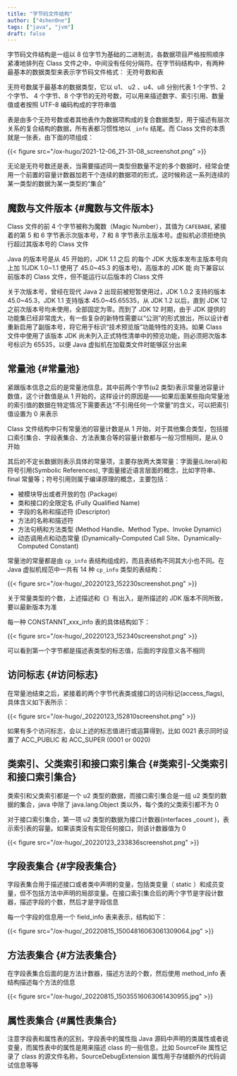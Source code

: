 ```yaml
---
title: "字节码文件结构"
author: ["4shen0ne"]
tags: ["java", "jvm"]
draft: false
---
```


字节码文件结构是一组以 8 位字节为基础的二进制流，各数据项目严格按照顺序紧凑地排列在 Class 文件之中，中间没有任何分隔符。在字节码结构中，有两种最基本的数据类型来表示字节码文件格式： <span class="underline">无符号数和表</span>

无符号数属于最基本的数据类型，它以 u1、 u2 、u4、u8 分别代表 1 个字节、2 个字节、 4 个字节、8 个字节的无符号数，可以用来描述数字、索引引用、数量值或者按照 UTF-8 编码构成的字符串值

表是由多个无符号数或者其他表作为数据项构成的复合数据类型，用于描述有层次关系的复合结构的数据，所有表都习惯性地以 `_info` 结尾。而 Class 文件的本质就是一张表，由下面的项组成：

{{< figure src="/ox-hugo/2021-12-06_21-31-08_screenshot.png" >}}

无论是无符号数还是表，当需要描述同一类型但数量不定的多个数据时，经常会使用一个前置的容量计数器加若干个连续的数据项的形式，这时候称这一系列连续的某一类型的数据为某一类型的“集合”


## 魔数与文件版本 {#魔数与文件版本}

Class 文件的前 4 个字节被称为魔数（Magic Number），其值为 `CAFEBABE`, 紧接着的第 5 和 6 字节表示次版本号，7 和 8 字节表示主版本号。虚拟机必须拒绝执行超过其版本号的 Class 文件

Java 的版本号是从 45 开始的，JDK 1.1 之后 的每个 JDK 大版本发布主版本号向上加 1(JDK 1.0~1.1 使用了 45.0~45.3 的版本号)，高版本的 JDK 能 向下兼容以前版本的 Class 文件，但不能运行以后版本的 Class 文件

关于次版本号，曾经在现代 Java 2 出现前被短暂使用过，JDK 1.0.2 支持的版本 45.0~45.3，JDK 1.1 支持版本 45.0~45.65535，从 JDK 1.2 以后，直到 JDK 12 之前次版本号均未使用，全部固定为零。而到了 JDK 12 时期，由于 JDK 提供的功能集已经非常庞大，有一些复杂的新特性需要以“公测”的形式放出，所以设计者重新启用了副版本号，将它用于标识“技术预览版”功能特性的支持。如果 Class 文件中使用了该版本 JDK 尚未列入正式特性清单中的预览功能，则必须把次版本号标识为 65535，以便 Java 虚拟机在加载类文件时能够区分出来


## 常量池 {#常量池}

紧跟版本信息之后的是常量池信息，其中前两个字节(u2 类型)表示常量池容量计数值，这个计数值是从 1 开始的，这样设计的原因是——如果后面某些指向常量池的索引值的数据在特定情况下需要表达“不引用任何一个常量”的含义，可以把索引值设置为 0 来表示

Class 文件结构中只有常量池的容量计数是从 1 开始，对于其他集合类型，包括接口索引集合、字段表集合、方法表集合等的容量计数都与一般习惯相同，是从 0 开始

其后的不定长数据则表示具体的常量项，主要存放两大类常量：字面量(Literal)和符号引用(Symbolic References), 字面量接近语言层面的概念，比如字符串、final 常量等；符号引用则属于编译原理的概念，主要包括：

-   被模块导出或者开放的包 (Package)
-   类和接口的全限定名 (Fully Qualified Name)
-   字段的名称和描述符 (Descriptor)
-   方法的名称和描述符
-   方法句柄和方法类型 (Method Handle、Method Type、Invoke Dynamic)
-   动态调用点和动态常量 (Dynamically-Computed Call Site、Dynamically-Computed Constant)

常量池的常量都是由 `cp_info` 表结构组成的，而且表结构不同其大小也不同。在 Java 虚拟机规范中一共有 14 种 `cp_info` 类型的表结构：

{{< figure src="/ox-hugo/_20220123_152230screenshot.png" >}}

关于常量类型的个数，上述描述和《》有出入，是所描述的 JDK 版本不同所致，要以最新版本为准

每一种 CONSTANNT_xxx_info 表的具体结构如下：

{{< figure src="/ox-hugo/_20220123_152340screenshot.png" >}}

可以看到第一个字节都是描述表类型的标志值，后面的字段意义各不相同


## 访问标志 {#访问标志}

在常量池结束之后，紧接着的两个字节代表类或接口的访问标记(access_flags), 具体含义如下表所示：

{{< figure src="/ox-hugo/_20220123_152810screenshot.png" >}}

如果有多个访问标志，会以上述的标志值进行或运算得到，比如 0021 表示同时设置了 ACC_PUBLIC 和 ACC_SUPER (0001 or 0020)


## 类索引、父类索引和接口索引集合 {#类索引-父类索引和接口索引集合}

类索引和父类索引都是一个 u2 类型的数据，而接口索引集合是一组 u2 类型的数据的集合，java 中除了 java.lang.Object 类以外，每个类的父类索引都不为 0

对于接口索引集合，第一项 u2 类型的数据为接口计数器(interfaces \_count )，表示索引表的容量。如果该类没有实现任何接口，则该计数器值为 0

{{< figure src="/ox-hugo/_20220123_233836screenshot.png" >}}


## 字段表集合 {#字段表集合}

字段表集合用于描述接口或者类中声明的变量，包括类变量（ static ）和成员变量，但不包括方法中声明的局部变量。在接口索引集合后的两个字节是字段计数器，描述字段的个数，然后才是字段信息

每一个字段的信息用一个 field_info 表来表示，结构如下：

{{< figure src="/ox-hugo/_20220815_15004816063061309064.jpg" >}}


## 方法表集合 {#方法表集合}

在字段表集合后面的是方法计数器，描述方法的个数，然后使用 method_info 表结构描述每个方法的信息

{{< figure src="/ox-hugo/_20220815_15035516063061430955.jpg" >}}


## 属性表集合 {#属性表集合}

注意字段表和属性表的区别，字段表中的属性指 Java 源码中声明的类属性或者说变量，而属性表中的属性是用来描述 class 的一些信息，比如 SourceFile 属性记录了 class 的源文件名称，SourceDebugExtension 属性用于存储额外的代码调试信息等等
